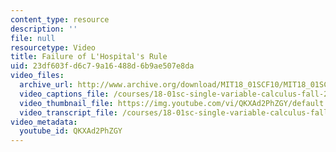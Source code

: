 ```yaml
---
content_type: resource
description: ''
file: null
resourcetype: Video
title: Failure of L'Hospital's Rule
uid: 23df603f-d6c7-9a16-488d-6b9ae507e8da
video_files:
  archive_url: http://www.archive.org/download/MIT18_01SCF10/MIT18_01SCF10Rec_68_300k.mp4
  video_captions_file: /courses/18-01sc-single-variable-calculus-fall-2010/c8959b54d17b574fbb0df248cd8f2813_QKXAd2PhZGY.vtt
  video_thumbnail_file: https://img.youtube.com/vi/QKXAd2PhZGY/default.jpg
  video_transcript_file: /courses/18-01sc-single-variable-calculus-fall-2010/dd26a069564906158791b3b58770af34_QKXAd2PhZGY.pdf
video_metadata:
  youtube_id: QKXAd2PhZGY
---
```

